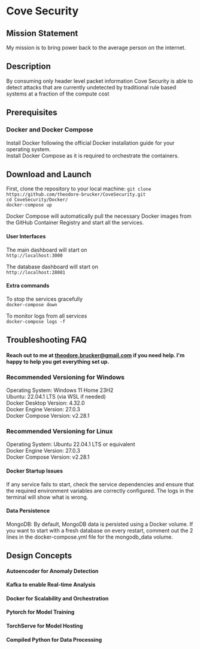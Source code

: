 # Cove Security

## Mission Statement
My mission is to bring power back to the average person on the internet.

## Description
By consuming only header level packet information Cove Security is able to detect attacks that are currently undetected by traditional rule based systems at a fraction of the compute cost

## Prerequisites

### Docker and Docker Compose
Install Docker following the official Docker installation guide for your operating system.  
Install Docker Compose as it is required to orchestrate the containers.

## Download and Launch

First, clone the repository to your local machine:
```git clone https://github.com/theodore-brucker/CoveSecurity.git```  
```cd CoveSecurity/Docker/```   
```docker-compose up```  

Docker Compose will automatically pull the necessary Docker images from the GitHub Container Registry and start all the services.

#### User Interfaces
The main dashboard will start on  
``` http://localhost:3000 ```

The database dashboard will start on  
``` http://localhost:28081 ```

#### Extra commands
To stop the services gracefully  
```docker-compose down```

To monitor logs from all services   
```docker-compose logs -f```  


## Troubleshooting FAQ

#### Reach out to me at theodore.brucker@gmail.com if you need help. I'm happy to help you get everything set up.

### Recommended Versioning for Windows
Operating System: Windows 11 Home 23H2  
Ubuntu: 22.04.1 LTS (via WSL if needed)  
Docker Desktop Version: 4.32.0  
Docker Engine Version: 27.0.3  
Docker Compose Version: v2.28.1
### Recommended Versioning for Linux
Operating System: Ubuntu 22.04.1 LTS or equivalent  
Docker Engine Version: 27.0.3  
Docker Compose Version: v2.28.1

#### Docker Startup Issues  
If any service fails to start, check the service dependencies and ensure that the required environment variables are correctly configured. The logs in the terminal will show what is wrong.

#### Data Persistence
MongoDB: By default, MongoDB data is persisted using a Docker volume. If you want to start with a fresh database on every restart, comment out the 2 lines in the docker-compose.yml file for the mongodb_data volume.


## Design Concepts

#### Autoencoder for Anomaly Detection

#### Kafka to enable Real-time Analysis

#### Docker for Scalability and Orchestration

#### Pytorch for Model Training

#### TorchServe for Model Hosting

#### Compiled Python for Data Processing

